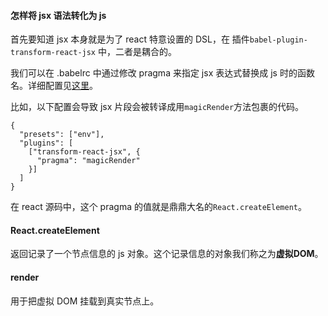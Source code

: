 #### 怎样将 jsx 语法转化为 js
首先要知道 jsx 本身就是为了 react 特意设置的 DSL，在 插件`babel-plugin-transform-react-jsx` 中，二者是耦合的。

我们可以在 .babelrc 中通过修改 pragma 来指定 jsx 表达式替换成 js 时的函数名。详细配置见[这里](https://www.babeljs.cn/docs/babel-plugin-transform-react-jsx)。

比如，以下配置会导致 jsx 片段会被转译成用`magicRender`方法包裹的代码。
```babel
{
  "presets": ["env"],
  "plugins": [
    ["transform-react-jsx", {
      "pragma": "magicRender"
    }]
  ]
}
```
在 react 源码中，这个 pragma 的值就是鼎鼎大名的`React.createElement`。


#### React.createElement
返回记录了一个节点信息的 js 对象。这个记录信息的对象我们称之为**虚拟DOM**。

#### render
用于把虚拟 DOM 挂载到真实节点上。